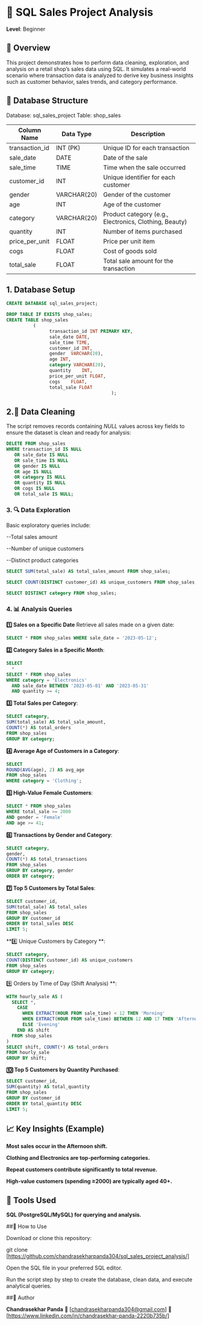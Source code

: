 # 🛒 SQL Sales Project Analysis

**Level**: Beginner  

## 📘 Overview

This project demonstrates how to perform data cleaning, exploration, and analysis on a retail shop’s sales data using SQL.
It simulates a real-world scenario where transaction data is analyzed to derive key business insights such as customer behavior, sales trends, and category performance.

## 🧱 Database Structure


Database: sql_sales_project
Table: shop_sales

| Column Name    | Data Type   | Description                                            |
| -------------- | ----------- | ------------------------------------------------------ |
| transaction_id | INT (PK)    | Unique ID for each transaction                         |
| sale_date      | DATE        | Date of the sale                                       |
| sale_time      | TIME        | Time when the sale occurred                            |
| customer_id    | INT         | Unique identifier for each customer                    |
| gender         | VARCHAR(20) | Gender of the customer                                 |
| age            | INT         | Age of the customer                                    |
| category       | VARCHAR(20) | Product category (e.g., Electronics, Clothing, Beauty) |
| quantity       | INT         | Number of items purchased                              |
| price_per_unit | FLOAT       | Price per unit item                                    |
| cogs           | FLOAT       | Cost of goods sold                                     |
| total_sale     | FLOAT       | Total sale amount for the transaction                  |

## 1. Database Setup
   
```sql
CREATE DATABASE sql_sales_project;

DROP TABLE IF EXISTS shop_sales;
CREATE TABLE shop_sales
          (
                transaction_id INT PRIMARY KEY,	
                sale_date DATE,	 
                sale_time TIME,	
                customer_id	INT,
                gender	VARCHAR(20),
                age	INT,
                category VARCHAR(20),	
                quantity	INT,
                price_per_unit FLOAT,	
                cogs	FLOAT,
                total_sale FLOAT
                                       );
```

## 2.🧹 Data Cleaning

The script removes records containing *NULL* values across key fields to ensure the dataset is clean and ready for analysis:
```sql
DELETE FROM shop_sales
WHERE transaction_id IS NULL
   OR sale_date IS NULL
   OR sale_time IS NULL
   OR gender IS NULL
   OR age IS NULL
   OR category IS NULL
   OR quantity IS NULL
   OR cogs IS NULL
   OR total_sale IS NULL;
```

### 3. 🔍 Data Exploration

Basic exploratory queries include:

--Total sales amount

--Number of unique customers

--Distinct product categories

```sql
SELECT SUM(total_sale) AS total_sales_amount FROM shop_sales;

SELECT COUNT(DISTINCT customer_id) AS unique_customers FROM shop_sales;

SELECT DISTINCT category FROM shop_sales;

```

### 4. 📊 Analysis Queries

**1️⃣ Sales on a Specific Date**
Retrieve all sales made on a given date:
```sql
SELECT * FROM shop_sales WHERE sale_date = '2023-05-12';

```
**2️⃣ Category Sales in a Specific Month**:
```sql
SELECT 
  *
SELECT * FROM shop_sales
WHERE category = 'Electronics'
  AND sale_date BETWEEN '2023-05-01' AND '2023-05-31'
  AND quantity >= 4;

```

**3️⃣ Total Sales per Category**:
```sql
SELECT category,
SUM(total_sale) AS total_sale_amount,
COUNT(*) AS total_orders
FROM shop_sales
GROUP BY category;

```

**4️⃣ Average Age of Customers in a Category**:
```sql
SELECT
ROUND(AVG(age), 2) AS avg_age
FROM shop_sales
WHERE category = 'Clothing';

```

**5️⃣ High-Value Female Customers**:
```sql
SELECT * FROM shop_sales
WHERE total_sale >= 2000
AND gender = 'Female'
AND age >= 41;

```

**6️⃣ Transactions by Gender and Category**:
```sql
SELECT category,
gender,
COUNT(*) AS total_transactions
FROM shop_sales
GROUP BY category, gender
ORDER BY category;

```

**7️⃣ Top 5 Customers by Total Sales**:
```sql
SELECT customer_id,
SUM(total_sale) AS total_sales
FROM shop_sales
GROUP BY customer_id
ORDER BY total_sales DESC
LIMIT 5;
```

**8️⃣ Unique Customers by Category **:
```sql
SELECT category,
COUNT(DISTINCT customer_id) AS unique_customers
FROM shop_sales
GROUP BY category;

```

9️⃣ Orders by Time of Day (Shift Analysis) **:
```sql
WITH hourly_sale AS (
  SELECT *,
    CASE
      WHEN EXTRACT(HOUR FROM sale_time) < 12 THEN 'Morning'
      WHEN EXTRACT(HOUR FROM sale_time) BETWEEN 12 AND 17 THEN 'Afternoon'
      ELSE 'Evening'
    END AS shift
  FROM shop_sales
)
SELECT shift, COUNT(*) AS total_orders
FROM hourly_sale
GROUP BY shift;

```

**🔟 Top 5 Customers by Quantity Purchased**:
```sql
SELECT customer_id,
SUM(quantity) AS total_quantity
FROM shop_sales
GROUP BY customer_id
ORDER BY total_quantity DESC
LIMIT 5;

```

## 📈 Key Insights (Example)

**Most sales occur in the Afternoon shift.**

**Clothing and Electronics are top-performing categories.**

**Repeat customers contribute significantly to total revenue.**

**High-value customers (spending ≥2000) are typically aged 40+.**

## 🧰 Tools Used

**SQL (PostgreSQL/MySQL) for querying and analysis.**

##📎 How to Use

Download or clone this repository:

git clone [https://github.com/chandrasekharpanda304/sql_sales_project_analysis/]


Open the SQL file in your preferred SQL editor.

Run the script step by step to create the database, clean data, and execute analytical queries.

##📜 Author

**Chandrasekhar Panda**
📧 [chandrasekharpanda304@gmail.com]
💼 [https://www.linkedin.com/in/chandrasekhar-panda-2220b735b/]
